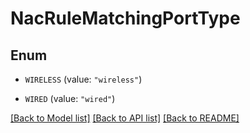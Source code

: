 # NacRuleMatchingPortType

## Enum


* `WIRELESS` (value: `"wireless"`)

* `WIRED` (value: `"wired"`)


[[Back to Model list]](../README.md#documentation-for-models) [[Back to API list]](../README.md#documentation-for-api-endpoints) [[Back to README]](../README.md)


